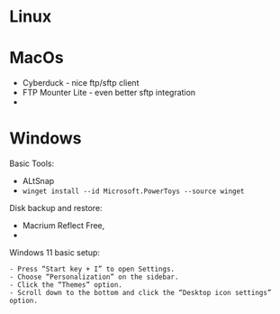 
# Linux

# MacOs
- Cyberduck - nice ftp/sftp client
- FTP Mounter Lite - even better sftp integration
- 
# Windows

Basic Tools:
- ALtSnap
- `winget install --id Microsoft.PowerToys --source winget` 

Disk backup and restore:
- Macrium Reflect Free,
- 

Windows 11 basic setup:
```
- Press “Start key + I” to open Settings.
- Choose “Personalization” on the sidebar.
- Click the “Themes” option.
- Scroll down to the bottom and click the “Desktop icon settings” option.
```
